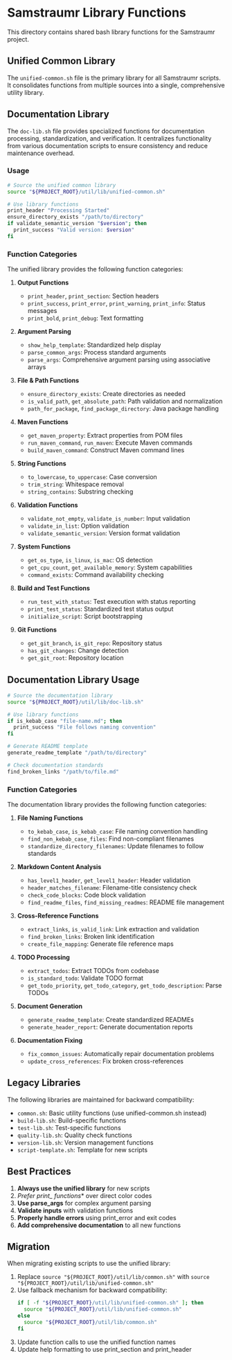 # Samstraumr Library Functions

This directory contains shared bash library functions for the Samstraumr project.

## Unified Common Library

The `unified-common.sh` file is the primary library for all Samstraumr scripts. It consolidates functions from multiple sources into a single, comprehensive utility library.

## Documentation Library

The `doc-lib.sh` file provides specialized functions for documentation processing, standardization, and verification. It centralizes functionality from various documentation scripts to ensure consistency and reduce maintenance overhead.

### Usage

```bash
# Source the unified common library
source "${PROJECT_ROOT}/util/lib/unified-common.sh"

# Use library functions
print_header "Processing Started"
ensure_directory_exists "/path/to/directory"
if validate_semantic_version "$version"; then
  print_success "Valid version: $version"
fi
```

### Function Categories

The unified library provides the following function categories:

1. **Output Functions**
   - `print_header`, `print_section`: Section headers
   - `print_success`, `print_error`, `print_warning`, `print_info`: Status messages
   - `print_bold`, `print_debug`: Text formatting

2. **Argument Parsing**
   - `show_help_template`: Standardized help display
   - `parse_common_args`: Process standard arguments
   - `parse_args`: Comprehensive argument parsing using associative arrays

3. **File & Path Functions**
   - `ensure_directory_exists`: Create directories as needed
   - `is_valid_path`, `get_absolute_path`: Path validation and normalization
   - `path_for_package`, `find_package_directory`: Java package handling

4. **Maven Functions**
   - `get_maven_property`: Extract properties from POM files
   - `run_maven_command`, `run_maven`: Execute Maven commands
   - `build_maven_command`: Construct Maven command lines

5. **String Functions**
   - `to_lowercase`, `to_uppercase`: Case conversion
   - `trim_string`: Whitespace removal
   - `string_contains`: Substring checking

6. **Validation Functions**
   - `validate_not_empty`, `validate_is_number`: Input validation
   - `validate_in_list`: Option validation
   - `validate_semantic_version`: Version format validation

7. **System Functions**
   - `get_os_type`, `is_linux`, `is_mac`: OS detection
   - `get_cpu_count`, `get_available_memory`: System capabilities
   - `command_exists`: Command availability checking

8. **Build and Test Functions**
   - `run_test_with_status`: Test execution with status reporting
   - `print_test_status`: Standardized test status output
   - `initialize_script`: Script bootstrapping

9. **Git Functions**
   - `get_git_branch`, `is_git_repo`: Repository status
   - `has_git_changes`: Change detection
   - `get_git_root`: Repository location

## Documentation Library Usage

```bash
# Source the documentation library
source "${PROJECT_ROOT}/util/lib/doc-lib.sh"

# Use library functions
if is_kebab_case "file-name.md"; then
  print_success "File follows naming convention"
fi

# Generate README template
generate_readme_template "/path/to/directory"

# Check documentation standards
find_broken_links "/path/to/file.md"
```

### Function Categories

The documentation library provides the following function categories:

1. **File Naming Functions**
   - `to_kebab_case`, `is_kebab_case`: File naming convention handling
   - `find_non_kebab_case_files`: Find non-compliant filenames
   - `standardize_directory_filenames`: Update filenames to follow standards

2. **Markdown Content Analysis**
   - `has_level1_header`, `get_level1_header`: Header validation
   - `header_matches_filename`: Filename-title consistency check
   - `check_code_blocks`: Code block validation
   - `find_readme_files`, `find_missing_readmes`: README file management

3. **Cross-Reference Functions**
   - `extract_links`, `is_valid_link`: Link extraction and validation
   - `find_broken_links`: Broken link identification
   - `create_file_mapping`: Generate file reference maps

4. **TODO Processing**
   - `extract_todos`: Extract TODOs from codebase
   - `is_standard_todo`: Validate TODO format
   - `get_todo_priority`, `get_todo_category`, `get_todo_description`: Parse TODOs

5. **Document Generation**
   - `generate_readme_template`: Create standardized READMEs
   - `generate_header_report`: Generate documentation reports

6. **Documentation Fixing**
   - `fix_common_issues`: Automatically repair documentation problems
   - `update_cross_references`: Fix broken cross-references

## Legacy Libraries

The following libraries are maintained for backward compatibility:

- `common.sh`: Basic utility functions (use unified-common.sh instead)
- `build-lib.sh`: Build-specific functions
- `test-lib.sh`: Test-specific functions
- `quality-lib.sh`: Quality check functions
- `version-lib.sh`: Version management functions
- `script-template.sh`: Template for new scripts

## Best Practices

1. **Always use the unified library** for new scripts
2. **Prefer print_* functions** over direct color codes
3. **Use parse_args** for complex argument parsing
4. **Validate inputs** with validation functions
5. **Properly handle errors** using print_error and exit codes
6. **Add comprehensive documentation** to all new functions

## Migration

When migrating existing scripts to use the unified library:

1. Replace `source "${PROJECT_ROOT}/util/lib/common.sh"` with `source "${PROJECT_ROOT}/util/lib/unified-common.sh"`
2. Use fallback mechanism for backward compatibility:
   ```bash
   if [ -f "${PROJECT_ROOT}/util/lib/unified-common.sh" ]; then
     source "${PROJECT_ROOT}/util/lib/unified-common.sh"
   else
     source "${PROJECT_ROOT}/util/lib/common.sh"
   fi
   ```
3. Update function calls to use the unified function names
4. Update help formatting to use print_section and print_header